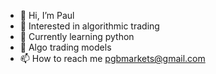 - 👋 Hi, I’m Paul
- 👀 Interested in algorithmic trading 
- 🌱 Currently learning python 
- 💞️ Algo trading models
- 📫 How to reach me pgbmarkets@gmail.com

<!---
bruverton/bruverton is a ✨ special ✨ repository because its `README.md` (this file) appears on your GitHub profile.
You can click the Preview link to take a look at your changes.
--->
